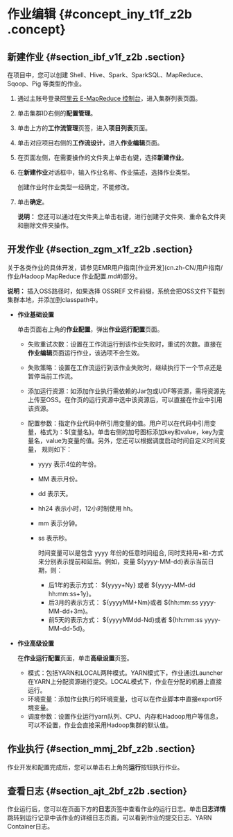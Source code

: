 # 作业编辑 {#concept_iny_t1f_z2b .concept}

## 新建作业 {#section_ibf_v1f_z2b .section}

在项目中，您可以创建 Shell、Hive、Spark、SparkSQL、MapReduce、Sqoop、Pig 等类型的作业。

1.  通过主账号登录[阿里云 E-MapReduce 控制台](https://emr.console.aliyun.com/console)，进入集群列表页面。
2.  单击集群ID右侧的**配置管理**。
3.  单击上方的**工作流管理**页签，进入**项目列表**页面。
4.  单击对应项目右侧的**工作流设计**，进入**作业编辑**页面。
5.  在页面左侧，在需要操作的文件夹上单击右键，选择**新建作业**。
6.  在**新建作业**对话框中，输入作业名称、作业描述，选择作业类型。

    创建作业时作业类型一经确定，不能修改。

7.  单击**确定**。

    **说明：** 您还可以通过在文件夹上单击右键，进行创建子文件夹、重命名文件夹和删除文件夹操作。


## 开发作业 {#section_zgm_x1f_z2b .section}

关于各类作业的具体开发，请参见EMR用户指南[作业开发](cn.zh-CN/用户指南/作业/Hadoop MapReduce 作业配置.md#)部分。

**说明：** 插入OSS路径时，如果选择 OSSREF 文件前缀，系统会把OSS文件下载到集群本地，并添加到classpath中。

-   **作业基础设置**

    单击页面右上角的**作业配置**，弹出**作业运行配置**页面。

    -   失败重试次数：设置在工作流运行到该作业失败时，重试的次数。直接在**作业编辑**页面运行作业，该选项不会生效。
    -   失败策略：设置在工作流运行到该作业失败时，继续执行下一个节点还是暂停当前工作流。
    -   添加运行资源：如添加作业执行需依赖的Jar包或UDF等资源，需将资源先上传至OSS。在作页的运行资源中选中该资源后，可以直接在作业中引用该资源。
    -   配置参数：指定作业代码中所引用变量的值。用户可以在代码中引用变量，格式为：$\{变量名\}。单击右侧的加号图标添加key和value，key为变量名，value为变量的值。另外，您还可以根据调度启动时间自定义时间变量， 规则如下：

        -   yyyy 表示4位的年份。
        -   MM 表示月份。
        -   dd 表示天。
        -   hh24 表示小时，12小时制使用 hh。
        -   mm 表示分钟。
        -   ss 表示秒。

            时间变量可以是包含 yyyy 年份的任意时间组合, 同时支持用+和-方式来分别表示提前和延后。例如，变量 $\{yyyy-MM-dd\}表示当前日期，则：

            -   后1年的表示方式： $\{yyyy+Ny\} 或者 $\{yyyy-MM-dd hh:mm:ss+1y\}。
            -   后3月的表示方式： $\{yyyyMM+Nm\}或者 $\{hh:mm:ss yyyy-MM-dd+3m\}。
            -   前5天的表示方式： $\{yyyyMMdd-Nd\}或者 $\{hh:mm:ss yyyy-MM-dd-5d\}。
-   **作业高级设置**

    在**作业运行配置**页面，单击**高级设置**页签。

    -   模式：包括YARN和LOCAL两种模式。YARN模式下，作业通过Launcher在YARN上分配资源进行提交。LOCAL模式下，作业在分配的机器上直接运行。
    -   环境变量：添加作业执行的环境变量，也可以在作业脚本中直接export环境变量。
    -   调度参数：设置作业运行yarn队列、CPU、内存和Hadoop用户等信息，可以不设置，作业会直接采用Hadoop集群的默认值。

## 作业执行 {#section_mmj_2bf_z2b .section}

作业开发和配置完成后，您可以单击右上角的**运行**按钮执行作业。

## 查看日志 {#section_ajt_2bf_z2b .section}

作业运行后，您可以在页面下方的**日志**页签中查看作业的运行日志。单击**日志详情**跳转到运行记录中该作业的详细日志页面，可以看到作业的提交日志、YARN Container日志。

